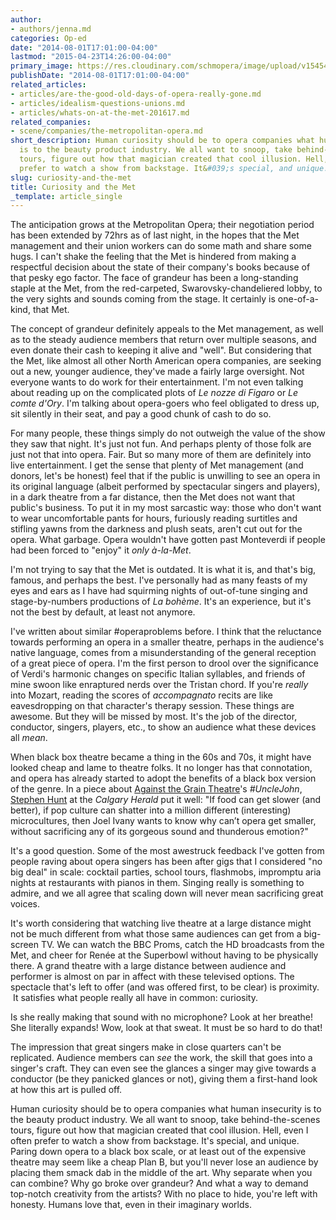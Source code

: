 ```yaml
---
author:
- authors/jenna.md
categories: Op-ed
date: "2014-08-01T17:01:00-04:00"
lastmod: "2015-04-23T14:26:00-04:00"
primary_image: https://res.cloudinary.com/schmopera/image/upload/v1545409169/media/webhook-uploads/1429813563990/Black%20Box.jpg.jpg
publishDate: "2014-08-01T17:01:00-04:00"
related_articles:
- articles/are-the-good-old-days-of-opera-really-gone.md
- articles/idealism-questions-unions.md
- articles/whats-on-at-the-met-201617.md
related_companies:
- scene/companies/the-metropolitan-opera.md
short_description: Human curiosity should be to opera companies what human insecurity
  is to the beauty product industry. We all want to snoop, take behind-the-scenes
  tours, figure out how that magician created that cool illusion. Hell, even I often
  prefer to watch a show from backstage. It&#039;s special, and unique.
slug: curiosity-and-the-met
title: Curiosity and the Met
_template: article_single
---
```


The anticipation grows at the Metropolitan Opera; their negotiation period has been extended by 72hrs as of last night, in the hopes that the Met management and their union workers can do some math and share some hugs. I can't shake the feeling that the Met is hindered from making a respectful decision about the state of their company's books because of that pesky ego factor. The face of grandeur has been a long-standing staple at the Met, from the red-carpeted, Swarovsky-chandeliered lobby, to the very sights and sounds coming from the stage. It certainly is one-of-a-kind, that Met.

The concept of grandeur definitely appeals to the Met management, as well as to the steady audience members that return over multiple seasons, and even donate their cash to keeping it alive and "well". But considering that the Met, like almost all other North American opera companies, are seeking out a new, younger audience, they've made a fairly large oversight. Not everyone wants to do work for their entertainment. I'm not even talking about reading up on the complicated plots of *Le nozze di Figaro* or *Le comte d'Ory*. I'm talking about opera-goers who feel obligated to dress up, sit silently in their seat, and pay a good chunk of cash to do so. 

For many people, these things simply do not outweigh the value of the show they saw that night. It's just not fun. And perhaps plenty of those folk are just not that into opera. Fair. But so many more of them are definitely into live entertainment. I get the sense that plenty of Met management (and donors, let's be honest) feel that if the public is unwilling to see an opera in its original language (albeit performed&nbsp;by spectacular singers and players), in a dark theatre from a far distance, then the Met does not want that public's business. To put it in my most sarcastic way: those who don't want to wear uncomfortable pants for hours, furiously reading surtitles&nbsp;and stifling yawns from the darkness and plush seats, aren't cut out for the opera. What garbage. Opera wouldn't have gotten past Monteverdi if people had been forced to "enjoy" it *only à-la-Met*.

I'm not trying to say that the Met is outdated. It is what it is, and that's big, famous, and perhaps the best. I've personally had as many feasts of my eyes and ears as I have had squirming nights of out-of-tune singing and stage-by-numbers productions of *La bohème*. It's an experience, but it's not the best by default, at least not anymore.

I've written about similar #operaproblems before. I think that the reluctance towards performing an opera in a smaller theatre, perhaps in the audience's native language, comes from a misunderstanding of the general reception of a great piece of opera. I'm the first person to drool over the significance of Verdi's harmonic changes on specific Italian syllables, and friends of mine swoon like enraptured nerds over the Tristan chord. If you're *really* into Mozart, reading the scores of *accompagnato* recits are like eavesdropping on that character's therapy session. These things are awesome. But they will be missed by most. It's the job of the director, conductor, singers, players, etc., to show an audience what these devices all *mean*. 

When black box theatre became a thing in the 60s and 70s, it might have looked cheap and lame to theatre folks. It no longer has that connotation, and opera has already started to adopt the benefits of a black box version of the genre.&nbsp;In a piece about [Against the Grain Theatre](http://atg.schmopera.com/)'s *#UncleJohn*, [Stephen Hunt](http://www.calgaryherald.com/entertainment/festival-guide/Banff+transforms+into+opera+UncleJohn/10076789/story.html) at the *Calgary Herald* put it well: "If food can get slower (and better), if pop culture can shatter into a million different (interesting) microcultures, then Joel Ivany wants to know why can’t opera get smaller, without sacrificing any of its gorgeous sound and thunderous emotion?" 

It's a good question. Some of the most awestruck feedback I've gotten from people raving about opera singers has been after gigs that I considered "no big deal" in scale: cocktail parties, school tours, flashmobs, impromptu aria nights at restaurants with pianos in them. Singing really is something to admire, and we all agree that scaling down will never mean sacrificing great voices.

It's worth considering that watching live theatre at a large distance might not be much different from what those same audiences can get from a big-screen TV. We can watch the BBC Proms, catch the HD broadcasts from the Met, and cheer for Renée at the Superbowl without having to be physically there.&nbsp;A grand theatre with a large distance between audience and performer is almost on par in affect with these televised options. The spectacle that's left to offer (and was offered first, to be clear) is proximity. &nbsp;It satisfies what people really all have in common: curiosity.

Is she&nbsp;really making that sound with no microphone? Look at her breathe! She literally expands! Wow, look at that sweat. It must be so hard to do that!

The impression that great singers make in close quarters can't be replicated. Audience members can *see* the work, the skill that goes into a singer's craft. They can even see the glances a singer may give towards a conductor (be they panicked glances or not), giving them a first-hand look at how this art is pulled off.

Human curiosity should be to opera companies what human insecurity is to the beauty product industry. We all want to snoop, take behind-the-scenes tours, figure out how that magician created that cool illusion. Hell, even I often prefer to watch a show from backstage. It's special, and unique. Paring down opera to a black box scale, or at least out of the expensive theatre may seem like a cheap Plan B, but you'll never lose an audience by placing them smack dab in the middle of the art. Why separate when you can combine? Why go broke over grandeur? And what a way to demand top-notch creativity from the artists? With no place to hide, you're left with honesty. Humans love that, even in their imaginary worlds.
